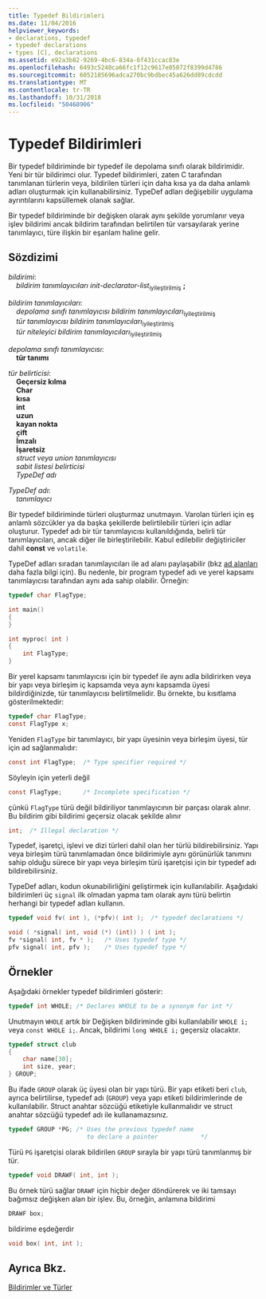 ```yaml
---
title: Typedef Bildirimleri
ms.date: 11/04/2016
helpviewer_keywords:
- declarations, typedef
- typedef declarations
- types [C], declarations
ms.assetid: e92a3b82-9269-4bc6-834a-6f431ccac83e
ms.openlocfilehash: 6493c5240ca66fc1f12c9617e05072f8399d4786
ms.sourcegitcommit: 6052185696adca270bc9bdbec45a626dd89cdcdd
ms.translationtype: MT
ms.contentlocale: tr-TR
ms.lasthandoff: 10/31/2018
ms.locfileid: "50468906"
---
```

# <a name="typedef-declarations"></a>Typedef Bildirimleri

Bir typedef bildiriminde bir typedef ile depolama sınıfı olarak bildirimidir. Yeni bir tür bildirimci olur. Typedef bildirimleri, zaten C tarafından tanımlanan türlerin veya, bildirilen türleri için daha kısa ya da daha anlamlı adları oluşturmak için kullanabilirsiniz. TypeDef adları değişebilir uygulama ayrıntılarını kapsüllemek olanak sağlar.

Bir typedef bildiriminde bir değişken olarak aynı şekilde yorumlanır veya işlev bildirimi ancak bildirim tarafından belirtilen tür varsayılarak yerine tanımlayıcı, türe ilişkin bir eşanlam haline gelir.

## <a name="syntax"></a>Sözdizimi

*bildirimi*:<br/>
&nbsp;&nbsp;&nbsp;&nbsp;*bildirim tanımlayıcıları init-declarator-list*<sub>iyileştirilmiş</sub> **;**

*bildirim tanımlayıcıları*:<br/>
&nbsp;&nbsp;&nbsp;&nbsp;*depolama sınıfı tanımlayıcısı bildirim tanımlayıcıları*<sub>iyileştirilmiş</sub> <br/>
&nbsp;&nbsp;&nbsp;&nbsp;*tür tanımlayıcısı bildirim tanımlayıcıları*<sub>iyileştirilmiş</sub> <br/>
&nbsp;&nbsp;&nbsp;&nbsp;*tür niteleyici bildirim tanımlayıcıları*<sub>iyileştirilmiş</sub>

*depolama sınıfı tanımlayıcısı*:<br/>
&nbsp;&nbsp;&nbsp;&nbsp;**tür tanımı**

*tür belirticisi*:<br/>
&nbsp;&nbsp;&nbsp;&nbsp;**Geçersiz kılma**<br/>
&nbsp;&nbsp;&nbsp;&nbsp;**Char**<br/>
&nbsp;&nbsp;&nbsp;&nbsp;**kısa**<br/>
&nbsp;&nbsp;&nbsp;&nbsp;**int**<br/>
&nbsp;&nbsp;&nbsp;&nbsp;**uzun**<br/>
&nbsp;&nbsp;&nbsp;&nbsp;**kayan nokta**<br/>
&nbsp;&nbsp;&nbsp;&nbsp;**çift**<br/>
&nbsp;&nbsp;&nbsp;&nbsp;**İmzalı**<br/>
&nbsp;&nbsp;&nbsp;&nbsp;**İşaretsiz**<br/>
&nbsp;&nbsp;&nbsp;&nbsp;*struct veya union tanımlayıcısı*<br/>
&nbsp;&nbsp;&nbsp;&nbsp;*sabit listesi belirticisi*<br/>
&nbsp;&nbsp;&nbsp;&nbsp;*TypeDef adı*

*TypeDef adı*:<br/>
&nbsp;&nbsp;&nbsp;&nbsp;*tanımlayıcı*

Bir typedef bildiriminde türleri oluşturmaz unutmayın. Varolan türleri için eş anlamlı sözcükler ya da başka şekillerde belirtilebilir türleri için adlar oluşturur. Typedef adı bir tür tanımlayıcısı kullanıldığında, belirli tür tanımlayıcıları, ancak diğer ile birleştirilebilir. Kabul edilebilir değiştiriciler dahil **const** ve `volatile`.

TypeDef adları sıradan tanımlayıcıları ile ad alanı paylaşabilir (bkz [ad alanları](../c-language/name-spaces.md) daha fazla bilgi için). Bu nedenle, bir program typedef adı ve yerel kapsamı tanımlayıcısı tarafından aynı ada sahip olabilir. Örneğin:

```C
typedef char FlagType;

int main()
{
}

int myproc( int )
{
    int FlagType;
}
```

Bir yerel kapsamı tanımlayıcısı için bir typedef ile aynı adla bildirirken veya bir yapı veya birleşim iç kapsamda veya aynı kapsamda üyesi bildirdiğinizde, tür tanımlayıcısı belirtilmelidir. Bu örnekte, bu kısıtlama gösterilmektedir:

```C
typedef char FlagType;
const FlagType x;
```

Yeniden `FlagType` bir tanımlayıcı, bir yapı üyesinin veya birleşim üyesi, tür için ad sağlanmalıdır:

```C
const int FlagType;  /* Type specifier required */
```

Söyleyin için yeterli değil

```C
const FlagType;      /* Incomplete specification */
```

çünkü `FlagType` türü değil bildiriliyor tanımlayıcının bir parçası olarak alınır. Bu bildirim gibi bildirimi geçersiz olacak şekilde alınır

```C
int;  /* Illegal declaration */
```

Typedef, işaretçi, işlevi ve dizi türleri dahil olan her türlü bildirebilirsiniz. Yapı veya birleşim türü tanımlamadan önce bildirimiyle aynı görünürlük tanımını sahip olduğu sürece bir yapı veya birleşim türü işaretçisi için bir typedef adı bildirebilirsiniz.

TypeDef adları, kodun okunabilirliğini geliştirmek için kullanılabilir. Aşağıdaki bildirimleri üç `signal` ilk olmadan yapma tam olarak aynı türü belirtin herhangi bir typedef adları kullanın.

```C
typedef void fv( int ), (*pfv)( int );  /* typedef declarations */

void ( *signal( int, void (*) (int)) ) ( int );
fv *signal( int, fv * );   /* Uses typedef type */
pfv signal( int, pfv );    /* Uses typedef type */
```

## <a name="examples"></a>Örnekler

Aşağıdaki örnekler typedef bildirimleri gösterir:

```C
typedef int WHOLE; /* Declares WHOLE to be a synonym for int */
```

Unutmayın `WHOLE` artık bir Değişken bildiriminde gibi kullanılabilir `WHOLE i;` veya `const WHOLE i;`. Ancak, bildirimi `long WHOLE i;` geçersiz olacaktır.

```C
typedef struct club
{
    char name[30];
    int size, year;
} GROUP;
```

Bu ifade `GROUP` olarak üç üyesi olan bir yapı türü. Bir yapı etiketi beri `club`, ayrıca belirtilirse, typedef adı (`GROUP`) veya yapı etiketi bildirimlerinde de kullanılabilir. Struct anahtar sözcüğü etiketiyle kullanmalıdır ve struct anahtar sözcüğü typedef adı ile kullanamazsınız.

```C
typedef GROUP *PG; /* Uses the previous typedef name
                      to declare a pointer            */
```

Türü `PG` işaretçisi olarak bildirilen `GROUP` sırayla bir yapı türü tanımlanmış bir tür.

```C
typedef void DRAWF( int, int );
```

Bu örnek türü sağlar `DRAWF` için hiçbir değer döndürerek ve iki tamsayı bağımsız değişken alan bir işlev. Bu, örneğin, anlamına bildirimi

```C
DRAWF box;
```

bildirime eşdeğerdir

```C
void box( int, int );
```

## <a name="see-also"></a>Ayrıca Bkz.

[Bildirimler ve Türler](../c-language/declarations-and-types.md)
